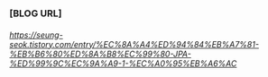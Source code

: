 ### [BLOG URL]

###### https://seung-seok.tistory.com/entry/%EC%8A%A4%ED%94%84%EB%A7%81-%EB%B6%80%ED%8A%B8%EC%99%80-JPA-%ED%99%9C%EC%9A%A9-1-%EC%A0%95%EB%A6%AC
